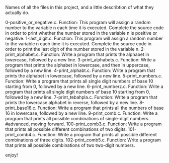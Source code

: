 Names of all the files in this project, and a little describtion of what they actually do.

0-positive_or_negative.c. Function: This program will assign a random number to the variable n each time it is executed. Complete the source code in order to print whether the number stored in the variable n is positive or negative.
1-last_digit.c. Function: This program will assign a random number to the variable n each time it is executed. Complete the source code in order to print the last digit of the number stored in the variable n.
2-print_alphabet.c. Function: Write a program that prints the alphabet in lowercase, followed by a new line.
3-print_alphabets.c. Function: Write a program that prints the alphabet in lowercase, and then in uppercase, followed by a new line.
4-print_alphabt.c. Function: Write a program that prints the alphabet in lowercase, followed by a new line.
5-print_numbers.c. Function: Write a program that prints all single digit numbers of base 10 starting from 0, followed by a new line.
6-print_numberz.c. Function: Write a program that prints all single digit numbers of base 10 starting from 0, followed by a new line.
7-print_tebahpla.c. Function: Write a program that prints the lowercase alphabet in reverse, followed by a new line.
8-print_base16.c. Function: Write a program that prints all the numbers of base 16 in lowercase, followed by a new line.
9-print_comb.c. Function: Write a program that prints all possible combinations of single-digit numbers.
#advanced, moving forward.
100-print_comb3.c. Function: Write a program that prints all possible different combinations of two digits.
101-print_comb4.c. Function: Write a program that prints all possible different combinations of three digits.
102-print_comb5.c. Function: Write a program that prints all possible combinations of two two-digit numbers.

enjoy!